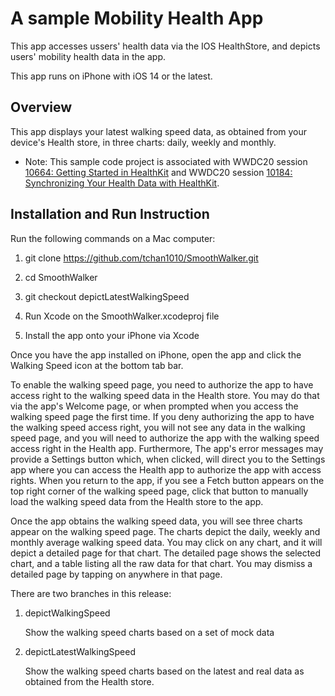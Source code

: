 # A sample Mobility Health App

This app accesses ussers' health data via the IOS HealthStore, and depicts users' mobility
health data in the app. 

This app runs on iPhone with iOS 14 or the latest.

## Overview

This app displays your latest walking speed data, as obtained from your device's Health store, in three charts: daily, weekly and monthly.  

- Note: This sample code project is associated with WWDC20 session [10664: Getting Started in HealthKit](https://developer.apple.com/wwdc20/10664/) and WWDC20 session [10184: Synchronizing Your Health Data with HealthKit](https://developer.apple.com/wwdc20/10184/).


## Installation and Run Instruction

Run the following commands on a Mac computer:

1. git clone https://github.com/tchan1010/SmoothWalker.git

2. cd SmoothWalker

3. git checkout depictLatestWalkingSpeed

4. Run Xcode on the SmoothWalker.xcodeproj file

5. Install the app onto your iPhone via Xcode

Once you have the app installed on iPhone, open the app and click the Walking Speed icon at the bottom tab bar.

To enable the walking speed page, you need to authorize the app to have access right to the walking speed data in the Health store. You may do that via the app's Welcome page, or when prompted when you access the walking speed page the first time. If you deny authorizing the app to have the walking speed access right, you will not see any data in the walking speed page, and you will need to authorize the app with the walking speed access right in the Health app. Furthermore, The app's error messages may provide a Settings button which, when clicked, will direct you to the Settings app where you can access the Health app to authorize the app with access rights. When you return to the app, if you see a Fetch button appears on the top right corner of the walking speed page, click that button to manually load the walking speed data from the Health store to the app.

Once the app obtains the walking speed data, you will see three charts appear on the walking speed page. The charts depict the daily, weekly and monthly average walking speed data. You may click on any chart, and it will depict a detailed page for that chart. The detailed page shows the selected chart, and a table listing all the raw data for that chart. You may dismiss a detailed page by tapping on anywhere in that page.

There are two branches in this release:

1. depictWalkingSpeed

    Show the walking speed charts based on a set of mock data

2. depictLatestWalkingSpeed  

    Show the walking speed charts based on the latest and real data as obtained from the Health store.
